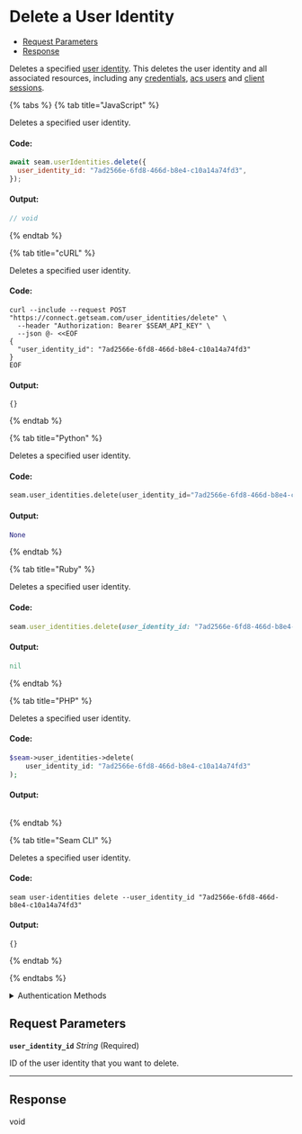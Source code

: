 # Delete a User Identity

- [Request Parameters](#request-parameters)
- [Response](#response)

Deletes a specified [user identity](../../capability-guides/mobile-access/managing-mobile-app-user-accounts-with-user-identities.md#what-is-a-user-identity). This deletes the user identity and all associated resources, including any [credentials](https://docs.seam.co/latest/api/access-control-systems/credentials), [acs users](https://docs.seam.co/latest/api/access-control-systems/users) and [client sessions](https://docs.seam.co/latest/api/client_sessions).


{% tabs %}
{% tab title="JavaScript" %}

Deletes a specified user identity.

#### Code:

```javascript
await seam.userIdentities.delete({
  user_identity_id: "7ad2566e-6fd8-466d-b8e4-c10a14a74fd3",
});
```

#### Output:

```javascript
// void
```
{% endtab %}

{% tab title="cURL" %}

Deletes a specified user identity.

#### Code:

```curl
curl --include --request POST "https://connect.getseam.com/user_identities/delete" \
  --header "Authorization: Bearer $SEAM_API_KEY" \
  --json @- <<EOF
{
  "user_identity_id": "7ad2566e-6fd8-466d-b8e4-c10a14a74fd3"
}
EOF
```

#### Output:

```curl
{}
```
{% endtab %}

{% tab title="Python" %}

Deletes a specified user identity.

#### Code:

```python
seam.user_identities.delete(user_identity_id="7ad2566e-6fd8-466d-b8e4-c10a14a74fd3")
```

#### Output:

```python
None
```
{% endtab %}

{% tab title="Ruby" %}

Deletes a specified user identity.

#### Code:

```ruby
seam.user_identities.delete(user_identity_id: "7ad2566e-6fd8-466d-b8e4-c10a14a74fd3")
```

#### Output:

```ruby
nil
```
{% endtab %}

{% tab title="PHP" %}

Deletes a specified user identity.

#### Code:

```php
$seam->user_identities->delete(
    user_identity_id: "7ad2566e-6fd8-466d-b8e4-c10a14a74fd3"
);
```

#### Output:

```php

```
{% endtab %}

{% tab title="Seam CLI" %}

Deletes a specified user identity.

#### Code:

```seam_cli
seam user-identities delete --user_identity_id "7ad2566e-6fd8-466d-b8e4-c10a14a74fd3"
```

#### Output:

```seam_cli
{}
```
{% endtab %}

{% endtabs %}


<details>

<summary>Authentication Methods</summary>

- API key
- Personal access token
  <br>Must also include the `seam-workspace` header in the request.

To learn more, see [Authentication](https://docs.seam.co/latest/api/authentication).
</details>

## Request Parameters

**`user_identity_id`** *String* (Required)

ID of the user identity that you want to delete.

---


## Response

void

